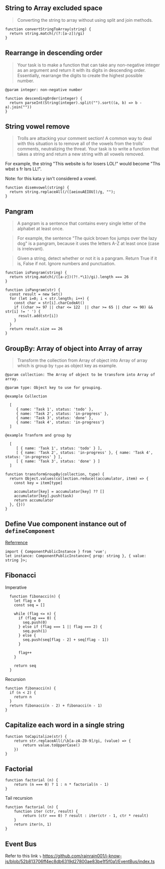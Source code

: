 ## String to Array excluded space
> Converting the string to array without using split and join methods.

```
function convertStringToArray(string) {
  return string.match(/(?:[a-z])/gi)
}
```

## Rearrange in descending order
> Your task is to make a function that can take any non-negative integer as an argument and return it with its digits in descending order. Essentially, rearrange the digits to create the highest possible number.

`@param integer: non-negative number`

```
function descendingOrder(integer) {
  return parseInt(String(integer).split("").sort((a, b) => b - a).join(""))
}
```

## String vowel remove
> Trolls are attacking your comment section!
> A common way to deal with this situation is to remove all of the vowels from the trolls' comments, neutralizing the threat.
> Your task is to write a function that takes a string and return a new string with all vowels removed.

For example, the string "This website is for losers LOL!" would become "Ths wbst s fr lsrs LL!".

Note: for this kata y isn't considered a vowel.

```
function disemvowel(string) {
  return string.replaceAll(/([aeiouAEIOU])/g, "");
}
```


## Pangram
> A pangram is a sentence that contains every single letter of the alphabet at least once. 

> For example, the sentence "The quick brown fox jumps over the lazy dog" is a pangram, because it uses the letters A-Z at least once (case is irrelevant).

> Given a string, detect whether or not it is a pangram. Return True if it is, False if not.  Ignore numbers and punctuation.

```
function isPangram(string) {
  return string.match(/([a-z])(?!.*\1)/gi).length === 26
}
```

```
function isPangram(str) {
  const result = new Set()
  for (let i=0; i < str.length; i++) {
    const char = str[i].charCodeAt()
    if ((char >= 97 || char <= 122  || char >= 65 || char <= 90) && str[i] != ' ') {
      result.add(str[i])
    }
  }
  return result.size == 26
}
```


## GroupBy: Array of object into Array of array
> Transform the collection from Array of object into Array of array which is group by `type` as object key as example.

`@param collection: The Array of object to be transform into Array of array.`

`@param type: Object key to use for grouping.`

`@example Collection`
```
  [
     { name: 'Task 1', status: 'todo' }, 
     { name: 'Task 2', status: 'in-progress' }, 
     { name: 'Task 3', status: 'done' }, 
     { name: 'Task 4', status: 'in-progress'}
  ]
```
`@example Tranform and group by`
```
  [
     [ { name: 'Task 1', status: 'todo' } ],
     [ { name: 'Task 2', status: 'in-progress' }, { name: 'Task 4', status: 'in-progress' } ],
     [ { name: 'Task 3', status: 'done' } ]
  ]
```

```
function transformGroupBy(collection, type) {
  return Object.values(collection.reduce((accumulator, item) => {
    const key = item[type]
    
    accumulator[key] = accumulator[key] ?? []
    accumulator[key].push(task)
    return accumulator
  }, {}))
}
```


## Define Vue component instance out of `defineComponent`
[Referrence](https://stackoverflow.com/questions/63985658/how-to-type-vue-instance-out-of-definecomponent-in-vue-3/63986086#63986086)
```
import { ComponentPublicInstance } from 'vue';
let instance: ComponentPublicInstance<{ prop: string }, { value: string }>;
```

## Fibonacci

Imperative
```
  function fibonacci(n) {	
    let flag = 0
    const seq = []

    while (flag <= n) {
      if (flag === 0) {
        seq.push(0)
      } else if (flag === 1 || flag === 2) {
        seq.push(1)
      } else {
        seq.push(seq[flag - 2] + seq[flag - 1])
      }

      flag++
    }

    return seq
  }
```

Recursion
```
function fibonacci(n) {
  if (n < 2) {
    return n
  }
  return fibonacci(n - 2) + fibonacci(n - 1)
}
```

## Capitalize each word in a single string
```
function toCapitalize(str) {
	return str.replaceAll(/\b[a-zA-Z0-9]/gi, (value) => {
		return value.toUpperCase()
	})
}
```

## Factorial

```
function factorial (n) {
	return (n === 0) ? 1 : n * factorial(n - 1)
}
```

Tail recursion
```
function factorial (n) {
	function iter (ctr, result) {
		return (ctr === 0) ? result : iter(ctr - 1, ctr * result)
	}
	return iter(n, 1)
}
```

## Event Bus
Refer to this link ⤵️
https://github.com/rainrain001/i-know-js/blob/52b813706ff4ec8db6319d27800ae83be1f5f0a1/EventBus/index.ts
